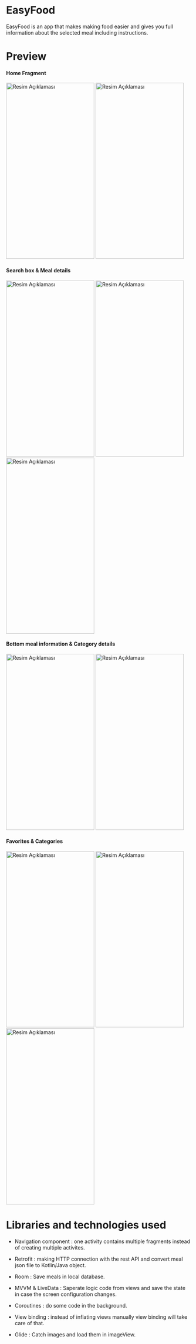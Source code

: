 # EasyFood
EasyFood is an app that makes making food easier and gives you full information about the selected meal including instructions.

# Preview
#### Home Fragment
<img src="https://github.com/zaminalirustemov/EasyFood---MVVM/assets/116644215/f1b240e9-2184-4b79-ab9f-ee84c465627b" alt="Resim Açıklaması" width="240" height="480">
<img src="https://github.com/zaminalirustemov/EasyFood---MVVM/assets/116644215/7665d41b-9424-4f41-8e4d-d85dc67aa7cf" alt="Resim Açıklaması" width="240" height="480">

#### Search box & Meal details
<img src="https://github.com/zaminalirustemov/EasyFood---MVVM/assets/116644215/34cf8d24-4f2e-437a-bd80-dc2568b68fb7" alt="Resim Açıklaması" width="240" height="480">
<img src="https://github.com/zaminalirustemov/EasyFood---MVVM/assets/116644215/918b8275-9a70-4b93-97df-96af06f8e517" alt="Resim Açıklaması" width="240" height="480">
<img src="https://github.com/zaminalirustemov/EasyFood---MVVM/assets/116644215/524130fb-1a65-4659-8454-22c254a4d129" alt="Resim Açıklaması" width="240" height="480">

#### Bottom meal information & Category details
<img src="https://github.com/zaminalirustemov/EasyFood---MVVM/assets/116644215/87e2c51b-b946-4d1a-abaa-d771462a6e7a" alt="Resim Açıklaması" width="240" height="480">
<img src="https://github.com/zaminalirustemov/EasyFood---MVVM/assets/116644215/474143e9-1a67-4c4a-be29-d2c58b74080a" alt="Resim Açıklaması" width="240" height="480">

#### Favorites & Categories
<img src="https://github.com/zaminalirustemov/EasyFood---MVVM/assets/116644215/ec75f6dc-1b65-4c81-b874-4eb4207ead7a" alt="Resim Açıklaması" width="240" height="480">
<img src="https://github.com/zaminalirustemov/EasyFood---MVVM/assets/116644215/12c3f220-7c31-4389-b945-5d2a2f2c12ea" alt="Resim Açıklaması" width="240" height="480">
<img src="https://github.com/zaminalirustemov/EasyFood---MVVM/assets/116644215/94f4c4ad-a637-400b-8133-45ad6046402f" alt="Resim Açıklaması" width="240" height="480">


# Libraries and technologies used

- Navigation component : one activity contains multiple fragments instead of creating multiple activites.

- Retrofit : making HTTP connection with the rest API and convert meal json file to Kotlin/Java object.

- Room : Save meals in local database.

- MVVM & LiveData : Saperate logic code from views and save the state in case the screen configuration changes.

- Coroutines : do some code in the background.

- View binding : instead of inflating views manually view binding will take care of that.

- Glide : Catch images and load them in imageView.
